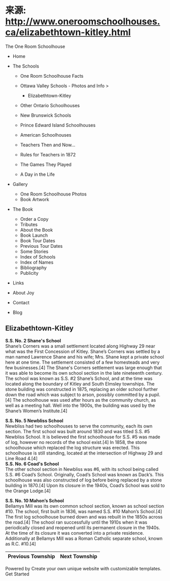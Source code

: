 # 来源: http://www.oneroomschoolhouses.ca/elizabethtown-kitley.html

The One Room Schoolhouse

  * Home 
  * The Schools 

    * One Room Schoolhouse Facts 
    * Ottawa Valley Schools - Photos and Info >

      * Elizabethtown-Kitley 

    * Other Ontario Schoolhouses 
    * New Brunswick Schools 
    * Prince Edward Island Schoolhouses 
    * American Schoolhouses 
    * Teachers Then and Now... 
    * Rules for Teachers in 1872 
    * The Games They Played 
    * A Day in the Life 

  * Gallery 

    * One Room Schoolhouse Photos 
    * Book Artwork 

  * The Book 

    * Order a Copy 
    * Tributes 
    * About the Book 
    * Book Launch 
    * Book Tour Dates 
    * Previous Tour Dates 
    * Some Stories 
    * Index of Schools 
    * Index of Names 
    * Bibliography 
    * Publicity 

  * Links 
  * About Joy 
  * Contact 
  * Blog 



## ​Elizabethtown-Kitley

**S.S. No. 2 Shane's School**  
Shane’s Corners was a small settlement located along Highway 29 near what was the First Concession of Kitley. Shane’s Corners was settled by a man named Lawrence Shane and his wife; Mrs. Shane kept a private school here at one time. The settlement consisted of a few homesteads and very few businesses.[4] The Shane's Corners settlement was large enough that it was able to become its own school section in the late nineteenth century. The school was known as S.S. #2 Shane’s School, and at the time was located along the boundary of Kitley and South Elmsley townships. The stone building was constructed in 1875, replacing an older school further down the road which was subject to arson, possibly committed by a pupil.[4] The schoolhouse was used after hours as the community church, as well as a meeting hall. Well into the 1900s, the building was used by the Shane’s Women’s Institute.[4]

**S.S. No. 5 Newbliss School**  
Newbliss had two schoolhouses to serve the community, each its own section. The first school was built around 1830 and was titled S.S. #5 Newbliss School. It is believed the first schoolhouse for S.S. #5 was made of log, however no records of the school exist.[4] In 1858, the stone schoolhouse which replaced the log structure was erected. This schoolhouse is still standing, located at the intersection of Highway 29 and Line Road 4.[4]   
**S.S. No. 6 Coad's School**  
The other school section in Newbliss was #6, with its school being called S.S. #6 Coad’s School. Originally, Coad’s School was known as Dack’s. This schoolhouse was also constructed of log before being replaced by a stone building in 1870.[4] Upon its closure in the 1940s, Coad’s School was sold to the Orange Lodge.[4]

**S.S. No. 10 Mahon’s School**  
​Bellamys Mill was its own common school section, known as school section #10. The school, first built in 1836, was named S.S. #10 Mahon’s School.[4] The first log schoolhouse burned down and was rebuilt in the 1850s across the road.[4] The school ran successfully until the 1910s when it was periodically closed and reopened until its permanent closure in the 1940s. At the time of its closure it was converted into a private residence. Additionally at Bellamys Mill was a Roman Catholic separate school, known as R.C. #10.[4]

Previous Township |  Next Township  
---|---  
  
Powered by  Create your own unique website with customizable templates. Get Started
